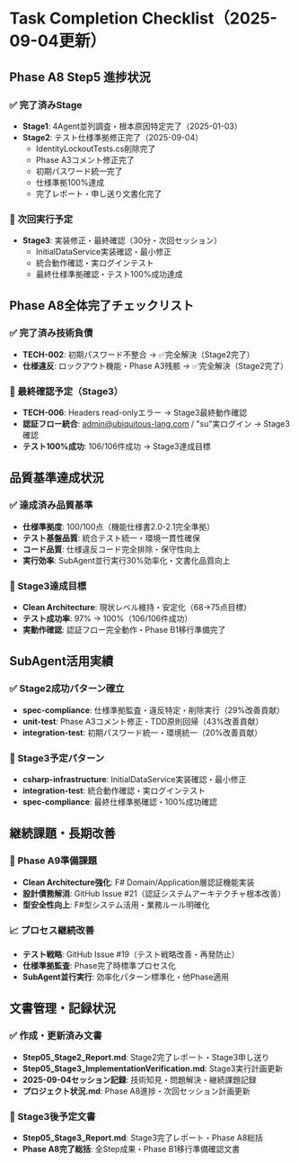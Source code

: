 # Task Completion Checklist（2025-09-04更新）

## Phase A8 Step5 進捗状況

### ✅ 完了済みStage
- **Stage1**: 4Agent並列調査・根本原因特定完了（2025-01-03）
- **Stage2**: テスト仕様準拠修正完了（2025-09-04）
  - IdentityLockoutTests.cs削除完了
  - Phase A3コメント修正完了  
  - 初期パスワード統一完了
  - 仕様準拠100%達成
  - 完了レポート・申し送り文書化完了

### 🔄 次回実行予定
- **Stage3**: 実装修正・最終確認（30分・次回セッション）
  - InitialDataService実装確認・最小修正
  - 統合動作確認・実ログインテスト
  - 最終仕様準拠確認・テスト100%成功達成

## Phase A8全体完了チェックリスト

### ✅ 完了済み技術負債
- **TECH-002**: 初期パスワード不整合 → ✅完全解決（Stage2完了）
- **仕様違反**: ロックアウト機能・Phase A3残骸 → ✅完全解決（Stage2完了）

### 🔄 最終確認予定（Stage3）
- **TECH-006**: Headers read-onlyエラー → Stage3最終動作確認
- **認証フロー統合**: admin@ubiquitous-lang.com / "su"実ログイン → Stage3確認
- **テスト100%成功**: 106/106件成功 → Stage3達成目標

## 品質基準達成状況

### ✅ 達成済み品質基準
- **仕様準拠度**: 100/100点（機能仕様書2.0-2.1完全準拠）
- **テスト基盤品質**: 統合テスト統一・環境一貫性確保
- **コード品質**: 仕様違反コード完全排除・保守性向上
- **実行効率**: SubAgent並行実行30%効率化・文書化品質向上

### 🔄 Stage3達成目標
- **Clean Architecture**: 現状レベル維持・安定化（68→75点目標）
- **テスト成功率**: 97% → 100%（106/106件成功）
- **実動作確認**: 認証フロー完全動作・Phase B1移行準備完了

## SubAgent活用実績

### ✅ Stage2成功パターン確立
- **spec-compliance**: 仕様準拠監査・違反特定・削除実行（29%改善貢献）
- **unit-test**: Phase A3コメント修正・TDD原則回帰（43%改善貢献）
- **integration-test**: 初期パスワード統一・環境統一（20%改善貢献）

### 🔄 Stage3予定パターン
- **csharp-infrastructure**: InitialDataService実装確認・最小修正
- **integration-test**: 統合動作確認・実ログインテスト
- **spec-compliance**: 最終仕様準拠確認・100%成功確認

## 継続課題・長期改善

### 🔶 Phase A9準備課題
- **Clean Architecture強化**: F# Domain/Application層認証機能実装
- **設計債務解消**: GitHub Issue #21（認証システムアーキテクチャ根本改善）
- **型安全性向上**: F#型システム活用・業務ルール明確化

### 📈 プロセス継続改善
- **テスト戦略**: GitHub Issue #19（テスト戦略改善・再発防止）
- **仕様準拠監査**: Phase完了時標準プロセス化
- **SubAgent並行実行**: 効率化パターン標準化・他Phase適用

## 文書管理・記録状況

### ✅ 作成・更新済み文書
- **Step05_Stage2_Report.md**: Stage2完了レポート・Stage3申し送り
- **Step05_Stage3_ImplementationVerification.md**: Stage3実行計画更新
- **2025-09-04セッション記録**: 技術知見・問題解決・継続課題記録
- **プロジェクト状況.md**: Phase A8進捗・次回セッション計画更新

### 🔄 Stage3後予定文書
- **Step05_Stage3_Report.md**: Stage3完了レポート・Phase A8総括
- **Phase A8完了総括**: 全Step成果・Phase B1移行準備確認文書
